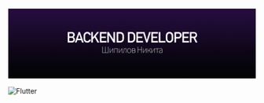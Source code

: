 [![Header](about.jpg)](https://github.com/LAYT73)

![Flutter](https://img.shields.io/badge/-Flutter-Message-090909)
